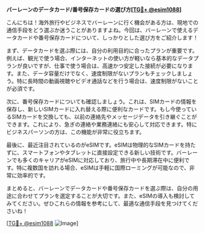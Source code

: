 **バーレーンのデータカード/番号保存カードの選び方[[TG💪+ @esim1088](https://t.me/s/esim1088)]**

こんにちは！海外旅行やビジネスでバーレーンに行く機会がある方は、現地での通信手段をどう選ぶか迷うことがありますよね。今回は、バーレーンで使えるデータカードや番号保存カードについて、しっかりとした選び方をご紹介します！

まず、データカードを選ぶ際には、自分の利用目的に合ったプランが重要です。例えば、観光で使う場合、インターネットの使い方が軽いなら基本的なデータプランが良いですが、仕事で使う場合は、高速かつ安定した接続が必要になります。また、データ容量だけでなく、速度制限がないプランもチェックしましょう。特に長時間の動画視聴やビデオ通話などを行う場合は、速度制限がないことが必須です。

次に、番号保存カードについても確認しましょう。これは、SIMカードの情報を保存し、新しいSIMカードに入れ替える際に便利なカードです。もし今使っているSIMカードを交換しても、以前の連絡先やメッセージデータを引き継ぐことができます。これにより、急ぎの連絡や業務連絡にも安心して対応できます。特にビジネスパーソンの方は、この機能が非常に役立ちます。

最後に、最近注目されているのがeSIMです。eSIMは物理的なSIMカードを持たずに、スマートフォンやタブレットに直接設定できる新しい技術です。バーレーンでも多くのキャリアがeSIMに対応しており、旅行中や長期滞在中に便利です。特に複数国を訪れる場合、eSIMは手軽に国際ローミングが可能なので、非常に効率的です。

まとめると、バーレーンでデータカードや番号保存カードを選ぶ際は、自分の用途に合わせてプランを選定することが大切です。また、eSIMの導入も検討してみてください。ぜひこれらの情報を参考にして、最適な通信手段を見つけてくださいね！

[[TG💪+ @esim1088](https://t.me/s/esim1088) ![Image](https://i.postimg.cc/Y0z9fWf4/image.png)]